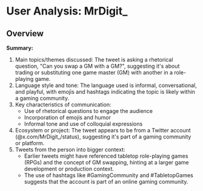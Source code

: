 # User Analysis: MrDigit_

## Overview

**Summary:**

1. Main topics/themes discussed: The tweet is asking a rhetorical question, "Can you swap a GM with a GM?", suggesting it's about trading or substituting one game master (GM) with another in a role-playing game.
2. Language style and tone: The language used is informal, conversational, and playful, with emojis and hashtags indicating the topic is likely within a gaming community.
3. Key characteristics of communication:
	* Use of rhetorical questions to engage the audience
	* Incorporation of emojis and humor
	* Informal tone and use of colloquial expressions
4. Ecosystem or project: The tweet appears to be from a Twitter account (@x.com/MrDigit_/status), suggesting it's part of a gaming community or platform.
5. Tweets from the person into bigger context:
	+ Earlier tweets might have referenced tabletop role-playing games (RPGs) and the concept of GM swapping, hinting at a larger game development or production context.
	+ The use of hashtags like #GamingCommunity and #TabletopGames suggests that the account is part of an online gaming community.